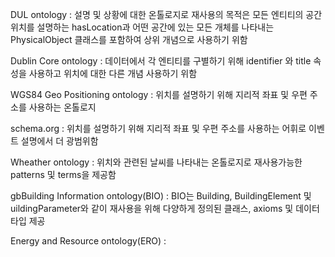 DUL ontology : 설명 및 상황에 대한 온톨로지로 재사용의 목적은 모든 엔티티의 공간 위치를 설명하는 hasLocation과 어떤 공간에 있는 모든 개체를 나타내는 PhysicalObject 클래스를 포함하여 상위 개념으로 사용하기 위함

Dublin Core ontology :  데이터에서 각 엔티티를 구별하기 위해 identifier 와 title 속성을 사용하고 위치에 대한 다른 개념 사용하기 위함 

WGS84 Geo Positioning ontology : 위치를 설명하기 위해 지리적 좌표 및 우편 주소를 사용하는 온톨로지

schema.org : 위치를 설명하기 위해 지리적 좌표 및 우편 주소를 사용하는 어휘로 이벤트 설명에서 더 광범위함

Wheather ontology : 위치와 관련된 날씨를 나타내는 온톨로지로 재사용가능한 patterns 및 terms을 제공함

gbBuilding Information ontology(BIO) : BIO는 Building, BuildingElement 및 uildingParameter와 같이 재사용을 위해 다양하게 정의된 클래스, axioms 및 데이터타입 제공

Energy and Resource ontology(ERO) : 


